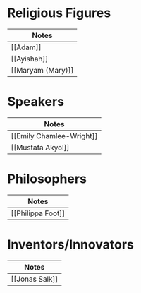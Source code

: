 
# Religious Figures
| Notes             |
| ----------------- |
| [[Adam]]          |
| [[Ayishah]]       |
| [[Maryam (Mary)]] |

# Speakers
| Notes                    |
| ------------------------ |
| [[Emily Chamlee-Wright]] |
| [[Mustafa Akyol]]        |

# Philosophers
| Notes |
| ----- |
| [[Philippa Foot]]      |

# Inventors/Innovators
| Notes |
| ----- |
| [[Jonas Salk]]      |